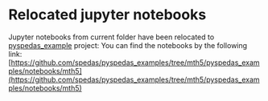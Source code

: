 # Relocated jupyter notebooks

Jupyter notebooks from current folder have been relocated to [pyspedas_example](https://github.com/spedas/pyspedas_examples) project:
You can find the notebooks by the following link:
[https://github.com/spedas/pyspedas_examples/tree/mth5/pyspedas_examples/notebooks/mth5](https://github.com/spedas/pyspedas_examples/tree/mth5/pyspedas_examples/notebooks/mth5)